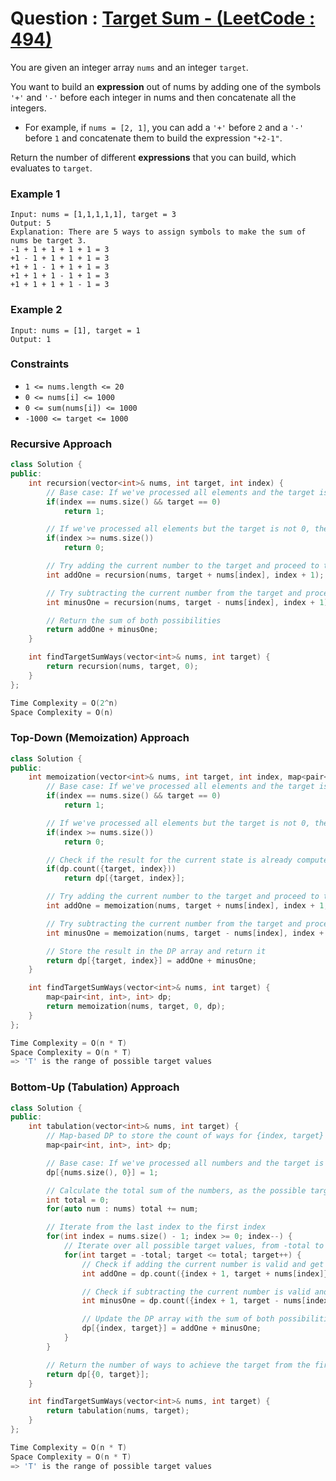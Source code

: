 # Question : [Target Sum - (LeetCode : 494)](https://leetcode.com/problems/target-sum/description/)

You are given an integer array `nums` and an integer `target`.

You want to build an **expression** out of nums by adding one of the symbols `'+'` and `'-'` before each integer in nums and then concatenate all the integers.

-   For example, if `nums = [2, 1]`, you can add a `'+'` before `2` and a `'-'` before `1` and concatenate them to build the expression `"+2-1"`.

Return the number of different **expressions** that you can build, which evaluates to `target`.

### Example 1

```
Input: nums = [1,1,1,1,1], target = 3
Output: 5
Explanation: There are 5 ways to assign symbols to make the sum of nums be target 3.
-1 + 1 + 1 + 1 + 1 = 3
+1 - 1 + 1 + 1 + 1 = 3
+1 + 1 - 1 + 1 + 1 = 3
+1 + 1 + 1 - 1 + 1 = 3
+1 + 1 + 1 + 1 - 1 = 3
```

### Example 2

```
Input: nums = [1], target = 1
Output: 1
```

### Constraints

-   `1 <= nums.length <= 20`
-   `0 <= nums[i] <= 1000`
-   `0 <= sum(nums[i]) <= 1000`
-   `-1000 <= target <= 1000`

### Recursive Approach

```Cpp
class Solution {
public:
    int recursion(vector<int>& nums, int target, int index) {
        // Base case: If we've processed all elements and the target is 0, we've found a valid solution
        if(index == nums.size() && target == 0)
            return 1;

        // If we've processed all elements but the target is not 0, there's no valid solution
        if(index >= nums.size())
            return 0;

        // Try adding the current number to the target and proceed to the next number
        int addOne = recursion(nums, target + nums[index], index + 1);

        // Try subtracting the current number from the target and proceed to the next number
        int minusOne = recursion(nums, target - nums[index], index + 1);

        // Return the sum of both possibilities
        return addOne + minusOne;
    }

    int findTargetSumWays(vector<int>& nums, int target) {
        return recursion(nums, target, 0);
    }
};

Time Complexity = O(2^n)
Space Complexity = O(n)
```

### Top-Down (Memoization) Approach

```Cpp
class Solution {
public:
    int memoization(vector<int>& nums, int target, int index, map<pair<int, int>, int>& dp) {
        // Base case: If we've processed all elements and the target is 0, we've found a valid solution
        if(index == nums.size() && target == 0)
            return 1;

        // If we've processed all elements but the target is not 0, there's no valid solution
        if(index >= nums.size())
            return 0;

        // Check if the result for the current state is already computed, if yes return it.
        if(dp.count({target, index}))
            return dp[{target, index}];

        // Try adding the current number to the target and proceed to the next number
        int addOne = memoization(nums, target + nums[index], index + 1, dp);

        // Try subtracting the current number from the target and proceed to the next number
        int minusOne = memoization(nums, target - nums[index], index + 1, dp);

        // Store the result in the DP array and return it
        return dp[{target, index}] = addOne + minusOne;
    }

    int findTargetSumWays(vector<int>& nums, int target) {
        map<pair<int, int>, int> dp;
        return memoization(nums, target, 0, dp);
    }
};

Time Complexity = O(n * T)
Space Complexity = O(n * T)
=> 'T' is the range of possible target values
```

### Bottom-Up (Tabulation) Approach

```Cpp
class Solution {
public:
    int tabulation(vector<int>& nums, int target) {
        // Map-based DP to store the count of ways for {index, target}
        map<pair<int, int>, int> dp;

        // Base case: If we've processed all numbers and the target is 0, one valid way
        dp[{nums.size(), 0}] = 1;

        // Calculate the total sum of the numbers, as the possible target range is from -total to +total
        int total = 0;
        for(auto num : nums) total += num;

        // Iterate from the last index to the first index
        for(int index = nums.size() - 1; index >= 0; index--) {
            // Iterate over all possible target values, from -total to +total
            for(int target = -total; target <= total; target++) {
                // Check if adding the current number is valid and get its result
                int addOne = dp.count({index + 1, target + nums[index]}) ? dp[{index + 1, target + nums[index]}] : 0;

                // Check if subtracting the current number is valid and get its result
                int minusOne = dp.count({index + 1, target - nums[index]}) ? dp[{index + 1, target - nums[index]}] : 0;

                // Update the DP array with the sum of both possibilities
                dp[{index, target}] = addOne + minusOne;
            }
        }

        // Return the number of ways to achieve the target from the first index
        return dp[{0, target}];
    }

    int findTargetSumWays(vector<int>& nums, int target) {
        return tabulation(nums, target);
    }
};

Time Complexity = O(n * T)
Space Complexity = O(n * T)
=> 'T' is the range of possible target values
```
